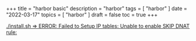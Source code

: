 +++
title = "harbor basic"
description = "harbor"
tags = [
    "harbor"
]
date = "2022-03-17"
topics = [
    "harbor"
]
draft = false
toc = true
+++


[./install.sh => ERROR: Failed to Setup IP tables: Unable to enable SKIP DNAT rule:](https://github.com/goharbor/harbor/issues/3627)

